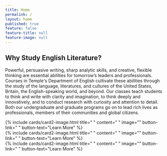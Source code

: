 ```yaml
---
title: Home
permalink: /
layout: home
published: true
feature: false
feature-title: null
feature-image: null
---
```

## Why Study English Literature?
Powerful, persuasive writing, sharp analytic skills, and creative, flexible thinking are essential abilities for tomorrow’s leaders and professionals. Courses in Temple's Department of English cultivate these abilities through the study of the language, literatures, and cultures of the United States, Britain, the English-speaking world, and beyond. Our classes teach students to think and write with clarity and imagination, to think deeply and innovatively, and to conduct research with curiosity and attention to detail. Both our undergraduate and graduate programs go on to lead rich lives as professionals, members of their communities and global citizens. 

<div class="row row-wide">
  <div class="col m12 l4">{% include cards/card2-image.html 
    title=" " 
    content=" " 
    image="" 
    button-link=" " 
    button-text="Learn More" %}
  </div>
  <div class="row row-wide">
    <div class="col m12 l4">{% include cards/card2-image.html 
      title=" " 
      content=" " 
      image="" 
      button-link=" " 
      button-text="Learn More" %}
    </div>
    <div class="row row-wide">
      <div class="col m12 l4">{% include cards/card2-image.html 
        title=" " 
        content=" " 
        image="" 
        button-link=" " 
        button-text="Learn More" %}
      </div>
</div>
